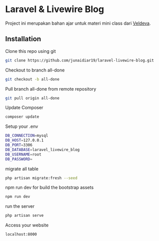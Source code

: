 # Laravel & Livewire Blog

Project ini merupakan bahan ajar untuk materi mini class dari [Veldeva](veldeva.id).

## Installation

Clone this repo using git

```bash
git clone https://github.com/junaidiar19/laravel-livewire-blog.git
```

Checkout to branch all-done

```bash
git checkout -b all-done
```

Pull branch all-done from remote repository

```bash
git pull origin all-done
```

Update Composer

```bash
composer update
```

Setup your .env

```bash
DB_CONNECTION=mysql
DB_HOST=127.0.0.1
DB_PORT=3306
DB_DATABASE=laravel_livewire_blog
DB_USERNAME=root
DB_PASSWORD=
```

migrate all table

```bash
php artisan migrate:fresh --seed
```

npm run dev for build the bootstrap assets

```bash
npm run dev
```

run the server

```bash
php artisan serve
```

Access your website

```bash
localhost:8000
```
